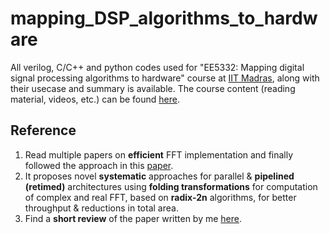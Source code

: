 # mapping_DSP_algorithms_to_hardware
All verilog, C/C++ and python codes used for "EE5332: Mapping digital signal processing algorithms to hardware" course at [IIT Madras](https://www.iitm.ac.in/), along with their usecase and summary is available. The course content (reading material, videos, etc.) can be found [here](https://www.youtube.com/playlist?list=PLco7dux9L7g1RrB8TqUVCMEeu86D7azeg).

## Reference
1. Read multiple papers on **efficient** FFT implementation and finally followed the approach in this [paper](https://ieeexplore.ieee.org/document/5776727). 
2. It proposes novel **systematic** approaches for parallel & **pipelined (retimed)** architectures using **folding transformations** for computation of complex and real FFT, based on **radix-2n** algorithms, for better throughput & reductions in total area. 
3. Find a **short review** of the paper written by me [here](https://drive.google.com/file/d/13EEr6RtAh5V6N4mWk3bindacHIKLSNrA/view?usp=sharing).
